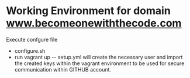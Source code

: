 # Working Environment for domain www.becomeonewiththecode.com 

Execute confgure file
- configure.sh
- run vagrant up
-- setup.yml will create the necessary user and import the created keys within the vagrant environment to be used for secure communication
    within GITHUB account.
